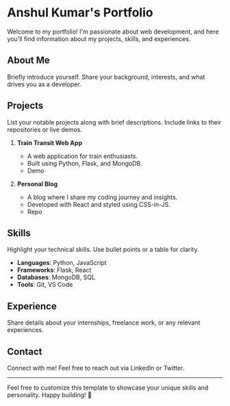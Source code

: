 # Anshul Kumar's Portfolio

Welcome to my portfolio! I'm passionate about web development, and here you'll find information about my projects, skills, and experiences.

## About Me
Briefly introduce yourself. Share your background, interests, and what drives you as a developer.

## Projects
List your notable projects along with brief descriptions. Include links to their repositories or live demos.

1. **Train Transit Web App**
   - A web application for train enthusiasts.
   - Built using Python, Flask, and MongoDB.
   - Demo

2. **Personal Blog**
   - A blog where I share my coding journey and insights.
   - Developed with React and styled using CSS-in-JS.
   - Repo

## Skills
Highlight your technical skills. Use bullet points or a table for clarity.

- **Languages**: Python, JavaScript
- **Frameworks**: Flask, React
- **Databases**: MongoDB, SQL
- **Tools**: Git, VS Code

## Experience
Share details about your internships, freelance work, or any relevant experiences.

## Contact
Connect with me! Feel free to reach out via LinkedIn or Twitter.

---

Feel free to customize this template to showcase your unique skills and personality. Happy building! 🚀
